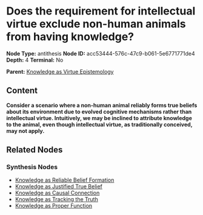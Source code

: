 # Does the requirement for intellectual virtue exclude non-human animals from having knowledge?

**Node Type:** antithesis
**Node ID:** acc53444-576c-47c9-b061-5e6771771de4
**Depth:** 4
**Terminal:** No

**Parent:** [Knowledge as Virtue Epistemology](knowledge-as-virtue-epistemology-synthesis-e70609b7-df08-451f-b0c0-43ed6d6ae6d0.md)

## Content

**Consider a scenario where a non-human animal reliably forms true beliefs about its environment due to evolved cognitive mechanisms rather than intellectual virtue. Intuitively, we may be inclined to attribute knowledge to the animal, even though intellectual virtue, as traditionally conceived, may not apply.**

## Related Nodes

### Synthesis Nodes

- [Knowledge as Reliable Belief Formation](knowledge-as-reliable-belief-formation-synthesis-8ee9288f-4b22-4f7f-be77-e7a53c0d4442.md)
- [Knowledge as Justified True Belief](knowledge-as-justified-true-belief-synthesis-6bd071ce-33ef-4aa2-9fca-3a6d52d359f6.md)
- [Knowledge as Causal Connection](knowledge-as-causal-connection-synthesis-22dde60d-a660-4884-99c9-6550570fe557.md)
- [Knowledge as Tracking the Truth](knowledge-as-tracking-the-truth-synthesis-c243ce2c-a9b6-4167-a535-34721e0b5b71.md)
- [Knowledge as Proper Function](knowledge-as-proper-function-synthesis-3a2c17af-e614-427d-b4ad-3cccb79648d4.md)
